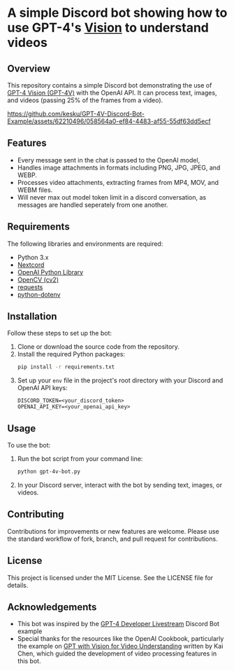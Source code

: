 # A simple Discord bot showing how to use GPT-4's [Vision](https://platform.openai.com/docs/guides/vision/vision) to understand videos

## Overview

This repository contains a simple Discord bot demonstrating the use of [GPT-4 Vision (GPT-4V)](https://platform.openai.com/docs/guides/vision) with the OpenAI API. It can process text, images, and videos (passing 25% of the frames from a video).

https://github.com/kesku/GPT-4V-Discord-Bot-Example/assets/62210496/058564a0-ef84-4483-af55-55df63dd5ecf

## Features

- Every message sent in the chat is passed to the OpenAI model,
- Handles image attachments in formats including PNG, JPG, JPEG, and WEBP.
- Processes video attachments, extracting frames from MP4, MOV, and WEBM files.
- Will never max out model token limit in a discord conversation, as messages are handled seperately from one another.

## Requirements

The following libraries and environments are required:

- Python 3.x
- [Nextcord](https://docs.nextcord.dev/en/stable/)
- [OpenAI Python Library](https://github.com/openai/openai-python)
- [OpenCV (cv2)](https://github.com/opencv/opencv-python)
- [requests](https://github.com/psf/requests)
- [python-dotenv](https://github.com/theskumar/python-dotenv)

## Installation

Follow these steps to set up the bot:

1. Clone or download the source code from the repository.
2. Install the required Python packages:
   ```bash
   pip install -r requirements.txt
   ```
3. Set up your `env` file in the project's root directory with your Discord and OpenAI API keys:
   ```
   DISCORD_TOKEN=<your_discord_token>
   OPENAI_API_KEY=<your_openai_api_key>
   ```

## Usage

To use the bot:

1. Run the bot script from your command line:

   ```bash
   python gpt-4v-bot.py
   ```

2. In your Discord server, interact with the bot by sending text, images, or videos.

## Contributing

Contributions for improvements or new features are welcome. Please use the standard workflow of fork, branch, and pull request for contributions.

## License

This project is licensed under the MIT License. See the LICENSE file for details.

## Acknowledgements

- This bot was inspired by the [GPT-4 Developer Livestream](https://youtu.be/outcGtbnMuQ?t=478) Discord Bot example
- Special thanks for the resources like the OpenAI Cookbook, particularly the example on [GPT with Vision for Video Understanding](https://cookbook.openai.com/examples/gpt_with_vision_for_video_understanding) written by Kai Chen, which guided the development of video processing features in this bot.
